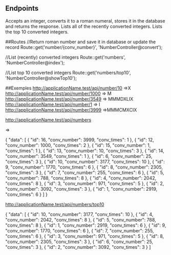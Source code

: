 ## Endpoints
Accepts an integer, converts it to a roman numeral, stores it in the database and returns the response.
Lists all of the recently converted integers.
Lists the top 10 converted integers.

##Routes
//Return roman number and save it in database or update the record
Route::get('number/{conv_number}', 'NumberController@convert');

//List (recently) converted integers 
Route::get('numbers', 'NumberController@index');

//List top 10 converted integers
Route::get('numbers/top10', 'NumberController@showTop10');

##Exemples
http://applicationName.test/api/number/10 =>X
http://applicationName.test/api/number/1000 => M
http://applicationName.test/api/number/3549 => MMMDXLIX
http://applicationName.test/api/number/1 => I
http://applicationName.test/api/number/3999 =>MMMCMXCIX

http://applicationName.test/api/numbers

=>

{
    "data": [
        {
            "id": 16,
            "conv_number": 3999,
            "conv_times": 1
        },
        {
            "id": 12,
            "conv_number": 1000,
            "conv_times": 2
        },
        {
            "id": 15,
            "conv_number": 1,
            "conv_times": 1
        },
        {
            "id": 13,
            "conv_number": 10,
            "conv_times": 3
        },
        {
            "id": 14,
            "conv_number": 3549,
            "conv_times": 1
        },
        {
            "id": 6,
            "conv_number": 25,
            "conv_times": 3
        },
        {
            "id": 10,
            "conv_number": 3177,
            "conv_times": 10
        },
        {
            "id": 9,
            "conv_number": 1770,
            "conv_times": 6
        },
        {
            "id": 8,
            "conv_number": 2305,
            "conv_times": 3
        },
        {
            "id": 7,
            "conv_number": 255,
            "conv_times": 6
        },
        {
            "id": 5,
            "conv_number": 788,
            "conv_times": 8
        },
        {
            "id": 4,
            "conv_number": 2042,
            "conv_times": 8
        },
        {
            "id": 3,
            "conv_number": 971,
            "conv_times": 5
        },
        {
            "id": 2,
            "conv_number": 3092,
            "conv_times": 3
        },
        {
            "id": 1,
            "conv_number": 2919,
            "conv_times": 6
        }
    ]
}



http://applicationName.test/api/numbers/top10

{
    "data": [
        {
            "id": 10,
            "conv_number": 3177,
            "conv_times": 10
        },
        {
            "id": 4,
            "conv_number": 2042,
            "conv_times": 8
        },
        {
            "id": 5,
            "conv_number": 788,
            "conv_times": 8
        },
        {
            "id": 1,
            "conv_number": 2919,
            "conv_times": 6
        },
        {
            "id": 9,
            "conv_number": 1770,
            "conv_times": 6
        },
        {
            "id": 7,
            "conv_number": 255,
            "conv_times": 6
        },
        {
            "id": 3,
            "conv_number": 971,
            "conv_times": 5
        },
        {
            "id": 8,
            "conv_number": 2305,
            "conv_times": 3
        },
        {
            "id": 6,
            "conv_number": 25,
            "conv_times": 3
        },
        {
            "id": 2,
            "conv_number": 3092,
            "conv_times": 3
        }
    ]